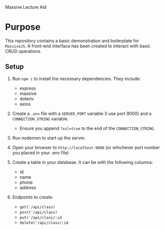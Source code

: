 Massive Lecture Aid

# Purpose
This repository contains a basic demonstration and boilerplate for `MassiveJS`. A front-end interface has been created to interact with basic CRUD operations.

## Setup

1. Run `npm i` to install the necessary dependencies. They include:

    - express
    - massive
    - dotenv
    - axios

2. Create a `.env` file with a `SERVER_PORT` variable (I use port 9000) and a `CONNECTION_STRING` variable.

    - Ensure you append `?ssl=true` to the end of the `CONNECTION_STRING`.

3. Run nodemon to start up the server.

4. Open your browser to `http://localhost:9000` (or whichever port number you placed in your .env file)

5. Create a table in your database. It can be  with the following columns:
    - id
    - name
    - phone
    - address

6. Endpoints to create:
    - `get('/api/class)`
    - `post('/api/class)`
    - `put('/api/class/:id`
    - `delete('/api/class/:id`

